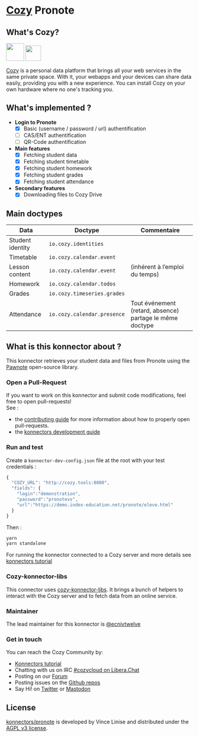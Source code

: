 [Cozy][cozy] Pronote
=======================================

What's Cozy?
------------

<div>
<img src="https://cdn.rawgit.com/cozy/cozy-guidelines/master/templates/cozy_logo_small.svg" height="48" />
<img src="https://github.com/user-attachments/assets/43f1633c-d9a2-4075-8a4c-9405e759ca6b" height="42" />
</div>

[Cozy] is a personal data platform that brings all your web services in the same private space. With it, your webapps and your devices can share data easily, providing you with a new experience. You can install Cozy on your own hardware where no one's tracking you.

What's implemented ?
--------------------
- **Login to Pronote**
  + [x] Basic (username / password / url) authentification
  + [ ] CAS/ENT authentification
  + [ ] QR-Code authentification
- **Main features**
  + [x] Fetching student data
  + [x] Fetching student timetable
  + [x] Fetching student homework
  + [x] Fetching student grades
  + [x] Fetching student attendance
- **Secondary features**
  + [x] Downloading files to Cozy Drive

Main doctypes
-------------

| Data  | Doctype                   | Commentaire                                                                                                                                  |
| ------------------- | ------------------------- | -------------------------------------------------------------------------------------------------------------------------------------------- |
| Student identity | `io.cozy.identities`        |                                                                                                                                              |
| Timetable     | `io.cozy.calendar.event`    |                                                                                                                                              |
| Lesson content   | `io.cozy.calendar.event`    | (inhérent à l’emploi du temps)                                                                                                               |
| Homework             | `io.cozy.calendar.todos`    |                                                                                                                                              |
| Grades               | `io.cozy.timeseries.grades` |                                                                                                                                              |
| Attendance        | `io.cozy.calendar.presence` | Tout événement (retard, absence) partage le même doctype                                                                                     |

What is this konnector about ?
------------------------------

This konnector retrieves your student data and files from Pronote using the [Pawnote](https://github.com/LiterateInk/Pawnote/) open-source library.

### Open a Pull-Request

If you want to work on this konnector and submit code modifications, feel free to open pull-requests!
</br>See :
* the [contributing guide][contribute] for more information about how to properly open pull-requests.
* the [konnectors development guide](https://docs.cozy.io/en/tutorials/konnector/)

### Run and test

Create a `konnector-dev-config.json` file at the root with your test credentials :

```javascript
{
  "COZY_URL": "http://cozy.tools:8080",
  "fields": {
    "login":"demonstration",
    "password":"pronotevs",
    "url":"https://demo.index-education.net/pronote/eleve.html"
  }
}
```
Then :

```sh
yarn
yarn standalone
```
For running the konnector connected to a Cozy server and more details see [konnectors tutorial](https://docs.cozy.io/en/tutorials/konnector/)

### Cozy-konnector-libs

This connector uses [cozy-konnector-libs](https://github.com/cozy/cozy-konnector-libs). It brings a bunch of helpers to interact with the Cozy server and to fetch data from an online service.

### Maintainer

The lead maintainer for this konnector is [@ecnivtwelve](https://github.com/ecnivtwelve/)


### Get in touch

You can reach the Cozy Community by:

- [Konnectors tutorial](https://docs.cozy.io/en/tutorials/konnector/)
- Chatting with us on IRC [#cozycloud on Libera.Chat][libera]
- Posting on our [Forum]
- Posting issues on the [Github repos][github]
- Say Hi! on [Twitter] or [Mastodon]


License
-------

[konnectors/pronote](https://github.com/konnectors/pronote) is developed by Vince Linise and distributed under the [AGPL v3 license][agpl-3.0].

[cozy]: https://cozy.io "Cozy Cloud"
[agpl-3.0]: https://www.gnu.org/licenses/agpl-3.0.html
[libera]: https://web.libera.chat/#cozycloud
[forum]: https://forum.cozy.io/
[github]: https://github.com/cozy/
[nodejs]: https://nodejs.org/
[standard]: https://standardjs.com
[twitter]: https://twitter.com/cozycloud
[mastodon]: https://framapiaf.org/@CozyCloud
[webpack]: https://webpack.js.org
[yarn]: https://yarnpkg.com
[travis]: https://travis-ci.org
[contribute]: CONTRIBUTING.md
